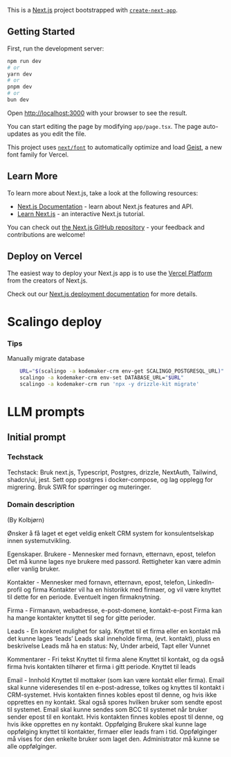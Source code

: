 This is a [Next.js](https://nextjs.org) project bootstrapped with [`create-next-app`](https://nextjs.org/docs/app/api-reference/cli/create-next-app).

## Getting Started

First, run the development server:

```bash
npm run dev
# or
yarn dev
# or
pnpm dev
# or
bun dev
```

Open [http://localhost:3000](http://localhost:3000) with your browser to see the result.

You can start editing the page by modifying `app/page.tsx`. The page auto-updates as you edit the file.

This project uses [`next/font`](https://nextjs.org/docs/app/building-your-application/optimizing/fonts) to automatically optimize and load [Geist](https://vercel.com/font), a new font family for Vercel.

## Learn More

To learn more about Next.js, take a look at the following resources:

- [Next.js Documentation](https://nextjs.org/docs) - learn about Next.js features and API.
- [Learn Next.js](https://nextjs.org/learn) - an interactive Next.js tutorial.

You can check out [the Next.js GitHub repository](https://github.com/vercel/next.js) - your feedback and contributions are welcome!

## Deploy on Vercel

The easiest way to deploy your Next.js app is to use the [Vercel Platform](https://vercel.com/new?utm_medium=default-template&filter=next.js&utm_source=create-next-app&utm_campaign=create-next-app-readme) from the creators of Next.js.

Check out our [Next.js deployment documentation](https://nextjs.org/docs/app/building-your-application/deploying) for more details.

# Scalingo deploy

### Tips

Manually migrate database
```bash
    URL="$(scalingo -a kodemaker-crm env-get SCALINGO_POSTGRESQL_URL)"
    scalingo -a kodemaker-crm env-set DATABASE_URL="$URL"
    scalingo -a kodemaker-crm run 'npx -y drizzle-kit migrate'
```

# LLM prompts

## Initial prompt

### Techstack
Techstack: Bruk next.js, Typescript, Postgres, drizzle, NextAuth, Tailwind, shadcn/ui, jest.
Sett opp postgres i docker-compose, og lag opplegg for migrering. 
Bruk SWR for spørringer og muteringer. 

### Domain description
(By Kolbjørn)

Ønsker å få laget et eget veldig enkelt CRM system for konsulentselskap innen systemutvikling. 

Egenskaper.
Brukere - Mennesker med fornavn, etternavn, epost, telefon
Det må kunne lages nye brukere med passord.
Rettigheter kan være admin eller vanlig bruker.


Kontakter - Mennesker med fornavn, etternavn, epost, telefon, LinkedIn-profil og firma
Kontakter vil ha en historikk med firmaer, og vil være knyttet til dette for en periode. Eventuelt ingen firmaknytning.

Firma - Firmanavn, webadresse, e-post-domene, kontakt-e-post
Firma kan ha mange kontakter knyttet til seg for gitte perioder.

Leads - En konkret mulighet for salg. 
Knyttet til et firma eller en kontakt må det kunne lages ‘leads’
Leads skal inneholde firma, (evt. kontakt), pluss en beskrivelse
Leads må ha en status: Ny, Under arbeid, Tapt eller Vunnet

Kommentarer - Fri tekst
Knyttet til firma alene
Knyttet til kontakt, og da også firma hvis kontakten tilhører et firma i gitt periode.
Knyttet til leads

Email - Innhold
Knyttet til mottaker (som kan være kontakt eller firma).
Email skal kunne videresendes til en e-post-adresse, tolkes og knyttes til kontakt i CRM-systemet. Hvis kontakten finnes kobles epost til denne, og hvis ikke opprettes en ny kontakt. Skal også spores hvilken bruker som sendte epost til systemet.
Email skal kunne sendes som BCC til systemet når bruker sender epost til en kontakt. Hvis kontakten finnes kobles epost til denne, og hvis ikke opprettes en ny kontakt.
Oppfølging
Brukere skal kunne lage oppfølging knyttet til kontakter, firmaer eller leads fram i tid.
Oppfølginger må vises for den enkelte bruker som laget den.
Administrator må kunne se alle oppfølginger.



